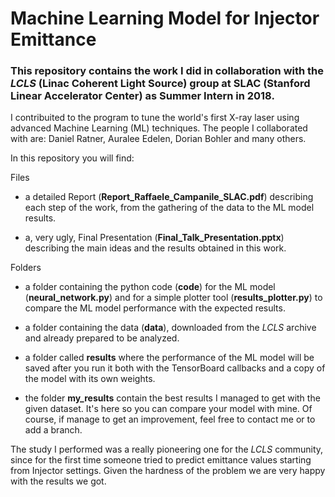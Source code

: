 # Machine Learning Model for Injector Emittance
### This repository contains the work I did in collaboration with the _LCLS_ (Linac Coherent Light Source) group at SLAC (Stanford Linear Accelerator Center) as Summer Intern in 2018.

I contribuited to the program to tune the world's first X-ray laser using advanced Machine Learning (ML) techniques.
The people I collaborated with are: Daniel Ratner, Auralee Edelen, Dorian Bohler and many others.

In this repository you will find:

Files
- a detailed Report (**Report_Raffaele_Campanile_SLAC.pdf**) describing each step of the work, from the gathering of the data to the ML model results.

- a, very ugly, Final Presentation (**Final_Talk_Presentation.pptx**) describing the main ideas and the results obtained in this work.  

Folders
- a folder containing the python code (**code**) for the ML model (**neural_network.py**) and for a simple plotter tool (**results_plotter.py**) to compare the ML model performance with the expected results.

- a folder containing the data (**data**), downloaded from the _LCLS_ archive and already prepared to be analyzed.

- a folder called **results** where the performance of the ML model will be saved after you run it both with the TensorBoard callbacks and a copy of the model with its own weights.

- the folder **my_results** contain the best results I managed to get with the given dataset. It's here so you can compare your model with mine. Of course, if manage to get an improvement, feel free to contact me or to add a branch.

The study I performed was a really pioneering one for the _LCLS_ community, since for the first time someone tried to predict emittance values starting from Injector settings.
Given the hardness of the problem we are very happy with the results we got.
